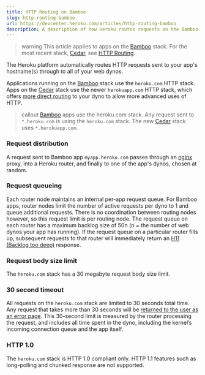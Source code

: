 ```yaml
---
title: HTTP Routing on Bamboo
slug: http-routing-bamboo
url: https://devcenter.heroku.com/articles/http-routing-bamboo
description: A description of how Heroku routes requests on the Bamboo stack, including the HTTP stack and timeouts
---
```


> warning
> This article applies to apps on the [Bamboo](bamboo) stack.  For the most recent stack, [Cedar](cedar), see [HTTP Routing](http-routing).

The Heroku platform automatically routes HTTP requests sent to your app's hostname(s) through to all of your web dynos.

Applications running on the [Bamboo](bamboo) stack use the `heroku.com` HTTP stack. Apps on the [Cedar](cedar) stack use the newer `herokuapp.com` HTTP stack, which offers [more direct routing](http-routing) to your dyno to allow more advanced uses of HTTP.

> callout
> [Bamboo](bamboo) apps use the heroku.com stack.  Any request sent to `*.heroku.com` is using the `heroku.com` stack.  The new [Cedar](cedar) stack uses `*.herokuapp.com`.

### Request distribution

A request sent to Bamboo app `myapp.heroku.com` passes through an [nginx](http://nginx.org/) proxy, into a Heroku router, and finally to one of the app's dynos, chosen at random.

### Request queueing

Each router node maintains an internal per-app request queue. For Bamboo apps, router nodes limit the number of active requests per dyno to 1 and queue additional requests. There is no coordination between routing nodes however, so this request limit is per routing node. The request queue on each router has a maximum backlog size of 50n (n = the number of web dynos your app has running). If the request queue on a particular router fills up, subsequent requests to that router will immediately return an [H11 (Backlog too deep)](error-codes#h11-backlog-too-deep) response.

### Request body size limit

The `heroku.com` stack has a 30 megabyte request body size limit.

### 30 second timeout

All requests on the `heroku.com` stack are limited to 30 seconds total time. Any request that takes more than 30 seconds will be [returned to the user as an error page](http://devcenter.heroku.com/articles/request-timeout). This 30-second limit is measured by the router processing the request, and includes all time spent in the dyno, including the kernel’s incoming connection queue and the app itself.

### HTTP 1.0

The `heroku.com` stack is HTTP 1.0 compliant only.  HTTP 1.1 features such as long-polling and chunked response are not supported.